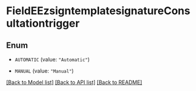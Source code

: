 # FieldEEzsigntemplatesignatureConsultationtrigger

## Enum


* `AUTOMATIC` (value: `"Automatic"`)

* `MANUAL` (value: `"Manual"`)


[[Back to Model list]](../README.md#documentation-for-models) [[Back to API list]](../README.md#documentation-for-api-endpoints) [[Back to README]](../README.md)


